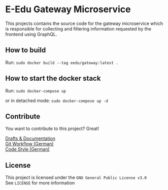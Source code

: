 # E-Edu Gateway Microservice

This projects contains the source code for the gateway microservice which
is responsible for collecting and filtering information requested by the frontend using GraphQL.

## How to build
Run:
```sudo docker build --tag eedu/gateway:latest .```

## How to start the docker stack
Run:
```sudo docker-compose up```

or in detached mode:
```sudo docker-compose up -d```

## Contribute

You want to contribute to this project? Great!

[Drafts & Documentation](https://github.com/E-Edu/draft-documents)<br>
[Git Workflow (German)](https://github.com/E-Edu/general/blob/master/guides/conventions.md)<br>
[Code Style (German)](https://github.com/E-Edu/general/blob/master/guides/conventions.md#code-style)


## License

This project is licensed under the `GNU General Public License v3.0`<br>
See `LICENSE` for more information
